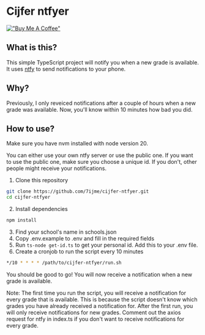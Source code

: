 # Cijfer ntfyer
[!["Buy Me A Coffee"](https://www.buymeacoffee.com/assets/img/custom_images/orange_img.png)](https://www.buymeacoffee.com/tijme)
## What is this?
This simple TypeScript project will notify you when a new grade is available. It
uses [ntfy](https://ntfy.sh) to send notifications to your phone.

## Why?
Previously, I only reveiced notifications after a couple of hours when a new grade was available. Now, you'll know within 10 minutes how bad you did.

## How to use?
Make sure you have nvm installed with node version 20.

You can either use your own ntfy server or use the public one. If you want to use the public one, make sure you choose a unique id. If you don't, other people might receive your notifications.

1. Clone this repository
```bash
git clone https://github.com/7ijme/cijfer-ntfyer.git
cd cijfer-ntfyer
```
2. Install dependencies
```bash
npm install
```
3. Find your school's name in schools.json
4. Copy .env.example to .env and fill in the required fields
5. Run `ts-node get-id.ts` to get your personal id. Add this to your .env file.
6. Create a cronjob to run the script every 10 minutes
```bash
*/10 * * * * /path/to/cijfer-ntfyer/run.sh
```

You should be good to go! You will now receive a notification when a new grade is available.

Note: The first time you run the script, you will receive a notification for every grade that is available. This is because the script doesn't know which grades you have already received a notification for. After the first run, you will only receive notifications for new grades. Comment out the axios request for ntfy in index.ts if you don't want to receive notifications for every grade.
